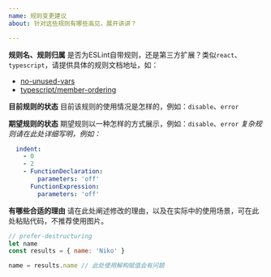 ```yaml
---
name: 规则变更建议
about: 针对这些规则有哪些高见，展开讲讲？

---
```


**规则名、规则归属**
是否为ESLint自带规则，还是第三方扩展？类似`react`、`typescript`，请提供具体的规则文档地址，如： 
 
- [no-unused-vars](https://eslint.org/docs/rules/no-unused-vars)
- [typescript/member-ordering](https://github.com/nzakas/eslint-plugin-typescript/blob/master/docs/rules/member-ordering.md)

**目前规则的状态**
目前该规则的使用情况是怎样的，例如：`disable`、`error`

**期望规则的状态**
期望规则以一种怎样的方式展示，例如：`disable`、`error`
_复杂规则请在此处详细写明，例如：_
```yaml
  indent:
    - 0
    - 2
    - FunctionDeclaration: 
        parameters: 'off'
      FunctionExpression:
        parameters: 'off'
```

**有哪些合适的理由**
请在此处阐述修改的理由，以及在实际中的使用场景，可在此处粘贴代码，不推荐使用图片。
```javascript
// prefer-destructuring
let name
const results = { name: 'Niko' }

name = results.name // 此处使用解构赋值会有问题
```
